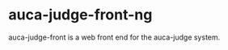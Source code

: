 auca-judge-front-ng
===================

auca-judge-front is a web front end for the auca-judge system.


